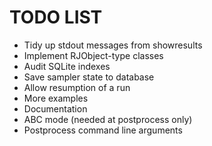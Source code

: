 # TODO LIST

  * Tidy up stdout messages from showresults
  * Implement RJObject-type classes
  * Audit SQLite indexes
  * Save sampler state to database
  * Allow resumption of a run
  * More examples
  * Documentation
  * ABC mode (needed at postprocess only)
  * Postprocess command line arguments

